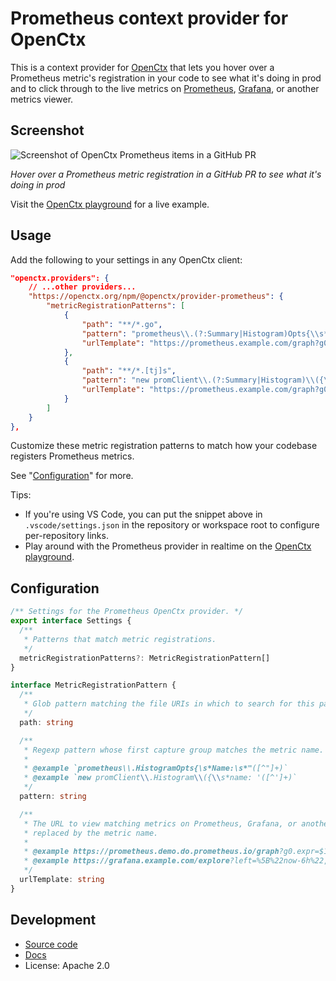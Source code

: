 # Prometheus context provider for OpenCtx

This is a context provider for [OpenCtx](https://openctx.org) that lets you hover over a Prometheus metric's registration in your code to see what it's doing in prod and to click through to the live metrics on [Prometheus](https://prometheus.io/), [Grafana](https://grafana.com/), or another metrics viewer.

## Screenshot

![Screenshot of OpenCtx Prometheus items in a GitHub PR](https://storage.googleapis.com/sourcegraph-assets/openctx/screenshot-github-pr-prometheus-browser-v1.png)

_Hover over a Prometheus metric registration in a GitHub PR to see what it's doing in prod_

Visit the [OpenCtx playground](https://openctx.org/playground) for a live example.

## Usage

Add the following to your settings in any OpenCtx client:

```json
"openctx.providers": {
    // ...other providers...
    "https://openctx.org/npm/@openctx/provider-prometheus": {
        "metricRegistrationPatterns": [
            {
                "path": "**/*.go",
                "pattern": "prometheus\\.(?:Summary|Histogram)Opts{\\s*Name:\\s*\"([^\"]+)",
                "urlTemplate": "https://prometheus.example.com/graph?g0.expr=$1&g0.tab=0&g0.stacked=1"
            },
            {
                "path": "**/*.[tj]s",
                "pattern": "new promClient\\.(?:Summary|Histogram)\\({\\s*name: '([^']+)",
                "urlTemplate": "https://prometheus.example.com/graph?g0.expr=$1&g0.tab=0&g0.stacked=1"
            }
        ]
    }
},
```

Customize these metric registration patterns to match how your codebase registers Prometheus metrics.

See "[Configuration](#configuration)" for more.

Tips:

- If you're using VS Code, you can put the snippet above in `.vscode/settings.json` in the repository or workspace root to configure per-repository links.
- Play around with the Prometheus provider in realtime on the [OpenCtx playground](https://openctx.org/playground).

## Configuration

<!-- Keep in sync with index.ts -->

```typescript
/** Settings for the Prometheus OpenCtx provider. */
export interface Settings {
  /**
   * Patterns that match metric registrations.
   */
  metricRegistrationPatterns?: MetricRegistrationPattern[]
}

interface MetricRegistrationPattern {
  /**
   * Glob pattern matching the file URIs in which to search for this pattern.
   */
  path: string

  /**
   * Regexp pattern whose first capture group matches the metric name.
   *
   * @example `prometheus\\.HistogramOpts{\s*Name:\s*"([^"]+)`
   * @example `new promClient\\.Histogram\\({\\s*name: '([^']+)`
   */
  pattern: string

  /**
   * The URL to view matching metrics on Prometheus, Grafana, or another metrics viewer, with $1
   * replaced by the metric name.
   *
   * @example https://prometheus.demo.do.prometheus.io/graph?g0.expr=$1&g0.tab=0
   * @example https://grafana.example.com/explore?left=%5B%22now-6h%22,%22now%22,%22Prometheus%22,%7B%22expr%22:%22$1%22%7D%5D
   */
  urlTemplate: string
}
```

## Development

- [Source code](https://sourcegraph.com/github.com/sourcegraph/openctx/-/tree/provider/prometheus)
- [Docs](https://openctx.org/docs/providers/prometheus)
- License: Apache 2.0
